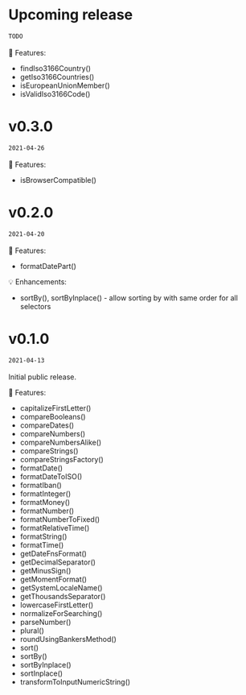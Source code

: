 # Upcoming release
`TODO`\
\
:rocket: Features:
- findIso3166Country()
- getIso3166Countries()
- isEuropeanUnionMember()
- isValidIso3166Code()

# v0.3.0
`2021-04-26`\
\
:rocket: Features:
- isBrowserCompatible()

# v0.2.0
`2021-04-20`\
\
:rocket: Features:
- formatDatePart()

:bulb: Enhancements:
- sortBy(), sortByInplace() - allow sorting by with same order for all selectors

# v0.1.0
`2021-04-13`\
\
Initial public release.

:rocket: Features:
- capitalizeFirstLetter()
- compareBooleans()
- compareDates()
- compareNumbers()
- compareNumbersAlike()
- compareStrings()
- compareStringsFactory()
- formatDate()
- formatDateToISO()
- formatIban()
- formatInteger()
- formatMoney()
- formatNumber()
- formatNumberToFixed()
- formatRelativeTime()
- formatString()
- formatTime()
- getDateFnsFormat()
- getDecimalSeparator()
- getMinusSign()
- getMomentFormat()
- getSystemLocaleName()
- getThousandsSeparator()
- lowercaseFirstLetter()
- normalizeForSearching()
- parseNumber()
- plural()
- roundUsingBankersMethod()
- sort()
- sortBy()
- sortByInplace()
- sortInplace()
- transformToInputNumericString()